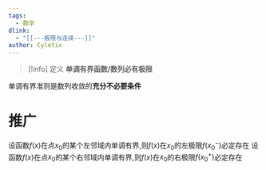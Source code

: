 ```yaml
---
tags:
  - 数学
dlink:
  - "[[---极限与连续---]]"
author: Cyletix
---
```

>[!info] 定义
**单调有界函数/数列必有极限**

单调有界准则是数列收敛的**充分不必要条件**

# 推广
设函数$f(x)$在点$x_{0}$的某个左邻域内单调有界,则$f(x)$在$x_{0}$的左极限$f(x_{0}^-)$必定存在
设函数$f(x)$在点$x_{0}$的某个右邻域内单调有界,则$f(x)$在$x_{0}$的右极限$f(x_{0}^+)$必定存在